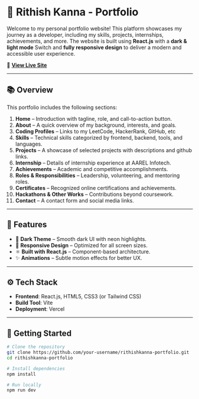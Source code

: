 # 💼 Rithish Kanna - Portfolio

Welcome to my personal portfolio website! This platform showcases my journey as a developer, including my skills, projects, internships, achievements, and more. The website is built using **React.js** with a **dark & light mode** Switch and **fully responsive design** to deliver a modern and accessible user experience.

🔗 **[View Live Site](https://rithishkanna-portfolio.vercel.app)**

---

## 📚 Overview

This portfolio includes the following sections:

1. **Home** – Introduction with tagline, role, and call-to-action button.
2. **About** – A quick overview of my background, interests, and goals.
3. **Coding Profiles** – Links to my LeetCode, HackerRank, GitHub, etc
4. **Skills** – Technical skills categorized by frontend, backend, tools, and languages.
5. **Projects** – A showcase of selected projects with descriptions and github links.
6. **Internship** – Details of internship experience at AAREL Infotech.
7. **Achievements** – Academic and competitive accomplishments.
8. **Roles & Responsibilities** – Leadership, volunteering, and mentoring roles.
9. **Certificates** – Recognized online certifications and achievements.
10. **Hackathons & Other Works** – Contributions beyond coursework.
11. **Contact** – A contact form and social media links.

---

## 🎨 Features

- 🌙 **Dark Theme** – Smooth dark UI with neon highlights.
- 📱 **Responsive Design** – Optimized for all screen sizes.
- ⚛️ **Built with React.js** – Component-based architecture.
- ✨ **Animations** – Subtle motion effects for better UX.

---

## ⚙️ Tech Stack

- **Frontend**: React.js, HTML5, CSS3 (or Tailwind CSS)
- **Build Tool**: Vite
- **Deployment**: Vercel

---

## 🚀 Getting Started

```bash
# Clone the repository
git clone https://github.com/your-username/rithishkanna-portfolio.git
cd rithishkanna-portfolio

# Install dependencies
npm install

# Run locally
npm run dev
